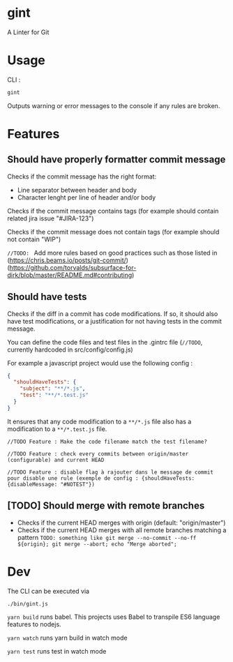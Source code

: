 # gint

A Linter for Git

# Usage

CLI :

```sh
gint
```

Outputs warning or error messages to the console if any rules are broken.

# Features

## Should have properly formatter commit message

Checks if the commit message has the right format:

- Line separator between header and body
- Character lenght per line of header and/or body

Checks if the commit message contains tags (for example should contain related jira issue "#JIRA-123")  

Checks if the commit message does not contain tags (for example should not contain "WIP")

`//TODO: ` Add more rules based on good practices such as those listed in (https://chris.beams.io/posts/git-commit/) (https://github.com/torvalds/subsurface-for-dirk/blob/master/README.md#contributing)

## Should have tests

Checks if the diff in a commit has code modifications. If so, it should also have test modifications, or a justification for not having tests in the commit message.

You can define the code files and test files in the .gintrc file (`//TODO`, currently hardcoded in src/config/config.js)

For example a javascript project would use the following config :

```json
{
  "shouldHaveTests": {
    "subject": "**/*.js",
    "test": "**/*.test.js"
  }
}
```

It ensures that any code modification to a `**/*.js` file also has a modification to a `**/*.test.js` file.

`//TODO Feature : Make the code filename match the test filename?`

`//TODO Feature : check every commits between origin/master (configurable) and current HEAD`

`//TODO Feature : disable flag à rajouter dans le message de commit pour disable une rule (exemple de config : {shouldHaveTests: {disableMessage: "#NOTEST"})`

## [TODO] Should merge with remote branches

- Checks if the current HEAD merges with origin (default: "origin/master")
- Checks if the current HEAD merges with all remote branches matching a pattern
`TODO: something like git merge --no-commit --no-ff ${origin}; git merge --abort; echo "Merge aborted";`

# Dev

The CLI can be executed via

```sh
./bin/gint.js
```

`yarn build` runs babel. This projects uses Babel to transpile ES6 language features to nodejs.

`yarn watch` runs yarn build in watch mode

`yarn test` runs test in watch mode
